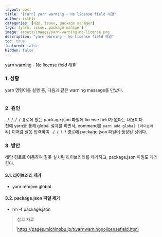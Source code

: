 ```yaml
---
layout: post
title: "[Yarn] yarn warning - No license field 해결"
author: isthis
categories: [개발, issue, package manager]
tags: [yarn, issue, package manager]
image: assets/images/yarn-warning-no-license.png
description: "yarn warning - No license field 해결"
toc: true
featured: false
hidden: false
---
```


yarn warning - No license field 해결

### 1. 상황

yarn 명령어를 실행 중, 다음과 같은 warning message를 만났다.

<figure><img src="../../assets/images/yarn-warning-no-license.png" alt=""><figcaption></figcaption></figure>

### 2. 원인

../../../../ 경로에 있는 package.json 파일에 license field가 없다는 내용이다.\
전에 yarn을 통해 global 설치를 하면서, command를 `yarn add global [라이브러리]` 이처럼 잘못 입력하여 ../../../../ 경로에 package.json 파일이 생성된 것이다.

### 3. 방안

해당 경로로 이동하여 잘못 설치된 라이브러리를 제거하고, package.json 파일도 제거한다.

#### 3.1. 라이브러리 제거

- yarn remove global

#### 3.2. package.json 파일 제거

- rm -f package.json

> 참고 자료
>
> <https://pages.michinobu.jp/t/yarnwarningnolicensefield.html>
